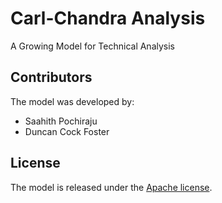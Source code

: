 # Carl-Chandra Analysis
A Growing Model for Technical Analysis


## Contributors
The model was developed by:
* Saahith Pochiraju
* Duncan Cock Foster

## License

The model is released under the [Apache license](LICENSE).
